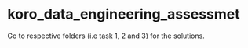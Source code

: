 # koro_data_engineering_assessmet

Go to respective folders (i.e task 1, 2 and 3) for the solutions.
